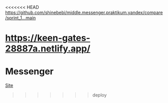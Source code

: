 <<<<<<< HEAD
https://github.com/shinebebi/middle.messenger.praktikum.yandex/compare/sprint_1...main

https://keen-gates-28887a.netlify.app/
=======
# Messenger

[Site](https://keen-gates-28887a.netlify.app/)


>>>>>>> deploy
